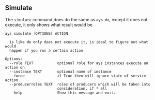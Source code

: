 ## Simulate

The `simulate` command does do the same as `ays do`, except it does not execute, it only shows what result would be.

```shell
ays simulate [OPTIONS] ACTION

  is like do only does not execute it, is ideal to figure out what would
  happen if you run a certain action

Options:
  --role TEXT           optional role for ays instances execute an action on
  --instance TEXT       optional name of instance
  --force               if True then will ignore state of service action.
  --producerroles TEXT  roles of producers which will be taken into
                        consideration, if * all
  --help                Show this message and exit.
```